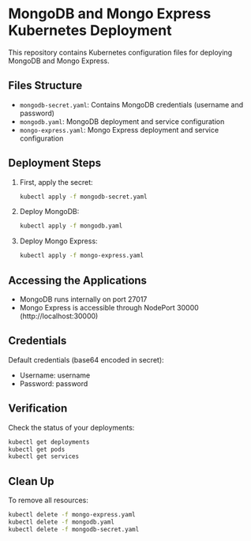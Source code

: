 # MongoDB and Mongo Express Kubernetes Deployment

This repository contains Kubernetes configuration files for deploying MongoDB and Mongo Express.

## Files Structure

- `mongodb-secret.yaml`: Contains MongoDB credentials (username and password)
- `mongodb.yaml`: MongoDB deployment and service configuration
- `mongo-express.yaml`: Mongo Express deployment and service configuration

## Deployment Steps

1. First, apply the secret:
   ```bash
   kubectl apply -f mongodb-secret.yaml
   ```

2. Deploy MongoDB:
   ```bash
   kubectl apply -f mongodb.yaml
   ```

3. Deploy Mongo Express:
   ```bash
   kubectl apply -f mongo-express.yaml
   ```

## Accessing the Applications

- MongoDB runs internally on port 27017
- Mongo Express is accessible through NodePort 30000 (http://localhost:30000)

## Credentials

Default credentials (base64 encoded in secret):
- Username: username
- Password: password

## Verification

Check the status of your deployments:
```bash
kubectl get deployments
kubectl get pods
kubectl get services
```

## Clean Up

To remove all resources:
```bash
kubectl delete -f mongo-express.yaml
kubectl delete -f mongodb.yaml
kubectl delete -f mongodb-secret.yaml
```
